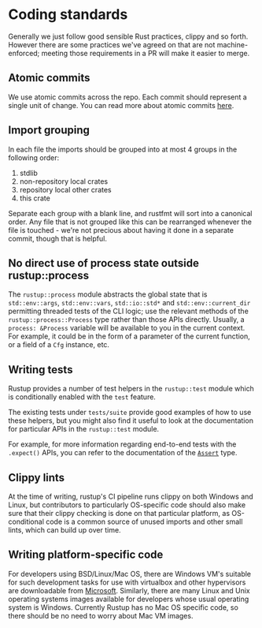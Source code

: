 # Coding standards

Generally we just follow good sensible Rust practices, clippy and so forth.
However there are some practices we've agreed on that are not machine-enforced;
meeting those requirements in a PR will make it easier to merge.

## Atomic commits

We use atomic commits across the repo. Each commit should represent a single unit of change.
You can read more about atomic commits [here](https://www.aleksandrhovhannisyan.com/blog/atomic-git-commits).

## Import grouping

In each file the imports should be grouped into at most 4 groups in the
following order:

1. stdlib
2. non-repository local crates
3. repository local other crates
4. this crate

Separate each group with a blank line, and rustfmt will sort into a canonical
order. Any file that is not grouped like this can be rearranged whenever the
file is touched - we're not precious about having it done in a separate commit,
though that is helpful.

## No direct use of process state outside rustup::process

The `rustup::process` module abstracts the global state that is
`std::env::args`, `std::env::vars`, `std::io::std*` and `std::env::current_dir`
permitting threaded tests of the CLI logic; use the relevant methods of the
`rustup::process::Process` type rather than those APIs directly.
Usually, a `process: &Process` variable will be available to you in the current context.
For example, it could be in the form of a parameter of the current function,
or a field of a `Cfg` instance, etc.

## Writing tests

Rustup provides a number of test helpers in the `rustup::test` module
which is conditionally enabled with the `test` feature.

The existing tests under `tests/suite` provide good examples of how to use these
helpers, but you might also find it useful to look at the documentation for
particular APIs in the `rustup::test` module.

For example, for more information regarding end-to-end tests with the `.expect()`
APIs, you can refer to the documentation of the [`Assert`] type.

[`Assert`]: https://github.com/search?q=repo%3Arust-lang%2Frustup+symbol%3A%2F%28%3F-i%29Assert%2F&type=code

## Clippy lints

At the time of writing, rustup's CI pipeline runs clippy on both Windows and
Linux, but contributors to particularly OS-specific code should also make
sure that their clippy checking is done on that particular platform, as
OS-conditional code is a common source of unused imports and other small lints,
which can build up over time.

## Writing platform-specific code

For developers using BSD/Linux/Mac OS, there are Windows VM's suitable for such
development tasks for use with virtualbox and other hypervisors are downloadable
from
[Microsoft](https://developer.microsoft.com/en-us/windows/downloads/virtual-machines/).
Similarly, there are many Linux and Unix operating systems images available for
developers whose usual operating system is Windows. Currently Rustup has no Mac
OS specific code, so there should be no need to worry about Mac VM images.

